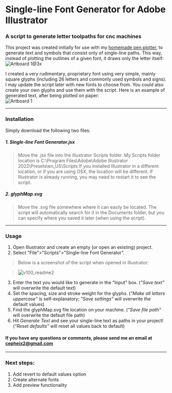 # Single-line Font Generator for Adobe Illustrator
### A script to generate letter toolpaths for cnc machines

This project was created initially for use with my [homemade pen plotter](https://www.instagram.com/cepheicephei/), to generate text and symbols that consist only of single-line paths. This way, instead of plotting the outlines of a given font, it draws only the letter itself:  
![Artboard 1@3x](https://user-images.githubusercontent.com/64333959/170789235-982ea461-2c60-4c1e-a9be-500af6cdefc7.png)

I created a very rudimentary, proprietary font using very simple, mainly square glyphs (including 26 letters and commonly used symbols and signs). I may update the script later with new fonts to choose from. You could also create your own glyphs and use them with the script.
Here is an example of generated text, after being plotted on paper:  
![Artboard 1](https://user-images.githubusercontent.com/64333959/170790230-c30863aa-d835-4345-8824-665a0ad81a94.png)

---

### Installation
Simply download the following two files:

##### 1. Single-line Font Generator.jsx
> Move the .jsx file into the Illustrator Scripts folder. My Scripts folder location is C:\Program Files\Adobe\Adobe Illustrator 2022\Presets\en_US\Scripts
If you installed Illustrator in a different location, or if you are using OSX, the location will be different. If Illustrator is already running, you may need to restart it to see the script.

##### 2. glyphMap.svg
> Move the .svg file somewhere where it can easily be located. The script will automatically search for it in the Documents folder, but you can specify where you saved it later (when using the script).

---

### Usage
1. Open Illustrator and create an empty (or open an existing) project.
2. Select "File">"Scripts">"Single-line Font Generator".

> Below is a screenshot of the script when opened in Illustrator:  
  
> ![v100_readme2](https://user-images.githubusercontent.com/64333959/170805572-d3cd9666-322d-4ed3-9fb0-ac2ca0706d1f.png)

3. Enter the text you would like to generate in the "Input" box. (*"Save text"* will overwrite the default text)
4. Set the spacing, size and stroke weight for the glyphs. (*"Make all letters uppercase"* is self-explanatory; *"Save settings"* will overwrite the default values)
5. Find the glyphMap.svg file location on your machine. (*"Save file path"* will overwrite the default file path)
6. Hit *Generate Text* and see your single-line text as paths in your project! (*"Reset defaults"* will reset all values back to default)

#### If you have any questions or comments, please send me an email at cepheix2@gmail.com

---

### Next steps:
1. Add revert to default values option
2. Create alternate fonts
3. Add preview functionality
